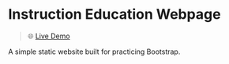 # Instruction Education Webpage

> 🌐 [Live Demo](https://dtdev-hub.github.io/edu-simple-webpage/)

A simple static website built for practicing Bootstrap.
